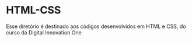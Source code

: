 # HTML-CSS
Esse diretório é destinado  aos códigos desenvolvidos em HTML e CSS, do curso da Digital Innovation One
